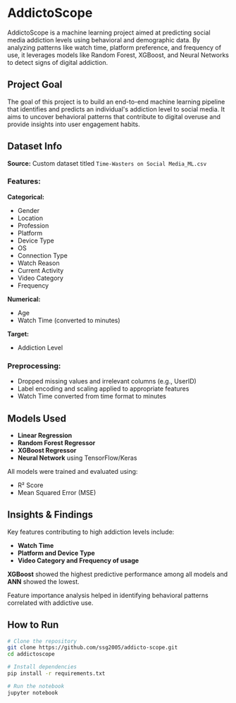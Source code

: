 # AddictoScope

AddictoScope is a machine learning project aimed at predicting social media addiction levels using behavioral and demographic data. By analyzing patterns like watch time, platform preference, and frequency of use, it leverages models like Random Forest, XGBoost, and Neural Networks to detect signs of digital addiction.

## Project Goal
The goal of this project is to build an end-to-end machine learning pipeline that identifies and predicts an individual's addiction level to social media. It aims to uncover behavioral patterns that contribute to digital overuse and provide insights into user engagement habits.

## Dataset Info
**Source:** Custom dataset titled `Time-Wasters on Social Media_ML.csv`

### Features:

**Categorical:**
- Gender
- Location
- Profession
- Platform
- Device Type
- OS
- Connection Type
- Watch Reason
- Current Activity
- Video Category
- Frequency

**Numerical:**
- Age
- Watch Time (converted to minutes)

**Target:**
- Addiction Level

### Preprocessing:
- Dropped missing values and irrelevant columns (e.g., UserID)
- Label encoding and scaling applied to appropriate features
- Watch Time converted from time format to minutes

## Models Used
- **Linear Regression**
- **Random Forest Regressor**
- **XGBoost Regressor**
- **Neural Network** using TensorFlow/Keras

All models were trained and evaluated using:
- R² Score
- Mean Squared Error (MSE)

## Insights & Findings
Key features contributing to high addiction levels include:
- **Watch Time**
- **Platform and Device Type**
- **Video Category and Frequency of usage**

**XGBoost** showed the highest predictive performance among all models and **ANN** showed the lowest.

Feature importance analysis helped in identifying behavioral patterns correlated with addictive use.

## How to Run

```bash
# Clone the repository
git clone https://github.com/ssg2005/addicto-scope.git
cd addictoscope

# Install dependencies
pip install -r requirements.txt

# Run the notebook
jupyter notebook
